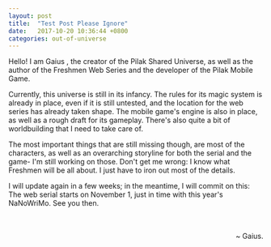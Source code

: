 ```yaml
---
layout: post
title:  "Test Post Please Ignore"
date:   2017-10-20 10:36:44 +0800
categories: out-of-universe
---
```

Hello! I am Gaius <i class="em em-octopus"></i>, the creator of the Pilak Shared Universe, as well as the author of the Freshmen Web Series and the developer of the Pilak Mobile Game.

Currently, this universe is still in its infancy. The rules for its magic system is already in place, even if it is still untested, and the location for the web series has already taken shape. The mobile game's engine is also in place, as well as a rough draft for its gameplay. There's also quite a bit of worldbuilding that I need to take care of.

The most important things that are still missing though, are most of the characters, as well as an overarching storyline for both the serial and the game- I'm still working on those. Don't get me wrong: I know what Freshmen will be all about. I just have to iron out most of the details.

I will update again in a few weeks; in the meantime, I will commit on this: The web serial starts on November 1, just in time with this year's NaNoWriMo. See you then.

<p style="text-align:right;"><br/><br/><i class="em em-hourglass"></i><i class="em em-hourglass"></i><i class="em em-hourglass_flowing_sand"></i><i class="em em-octopus"></i> ~ Gaius.</p>
